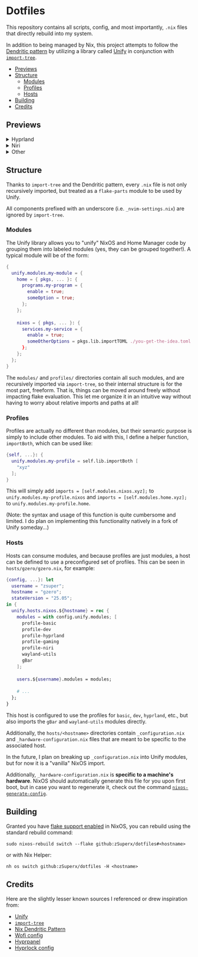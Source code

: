 # Dotfiles

This repository contains all scripts, config, and most importantly, `.nix`
files that directly rebuild into my system.

In addition to being managed by Nix, this project attempts to follow the
[Dendritic pattern](https://github.com/mightyiam/dendritic) by utilizing a
library called [Unify](https://codeberg.org/quasigod/unify) in conjunction with
[`import-tree`](https://github.com/vic/import-tree).

<!--toc:start-->
- [Previews](#previews)
- [Structure](#structure)
  - [Modules](#modules)
  - [Profiles](#profiles)
  - [Hosts](#hosts)
- [Building](#building)
- [Credits](#credits)
<!--toc:end-->

## Previews

<details>
  <summary>Hyprland</summary>

  Hyprland:
  ![Hyprland tiled Fish terminals](./assets/preview/hyprland-tiling.png)

  Hyprlock:
  ![Hyprlock (based on Catppuccin)](./assets/preview/hyprlock.png)

  Hyprpanel:
  ![Hyprpanel](./assets/preview/hyprpanel.png)
</details>

<details>
  <summary>Niri</summary>

  Niri:
  ![Niri](./assets/preview/niri.png)
</details>

<details>
  <summary>Other</summary>

  Wofi:
  ![Wofi](./assets/preview/wofi.png)

  Yazi:
  ![Yazi](./assets/preview/yazi.png)

</details>

## Structure

Thanks to `import-tree` and the Dendritic pattern, every `.nix` file is not only
recursively imported, but treated as a `flake-parts` module to be used by Unify.

All components prefixed with an underscore (i.e. `_nvim-settings.nix`) are ignored
by `import-tree`.

### Modules

The Unify library allows you to "unify" NixOS and Home Manager code by grouping
them into labeled modules (yes, they can be grouped together!). A typical
module will be of the form:

```nix
{
  unify.modules.my-module = {
    home = { pkgs, ... }: {
      programs.my-program = {
        enable = true;
        someOption = true;
      };
    };

    nixos = { pkgs, ... }: {
      services.my-service = {
        enable = true;
        someOtherOptions = pkgs.lib.importTOML ./you-get-the-idea.toml
      };
    };
  };
}
```

The `modules/` and `profiles/` directories contain all such modules, and are
recursively imported via `import-tree`, so their internal structure is for the
most part, freeform. That is, things can be moved around freely without
impacting flake evaluation. This let me organize it in an intuitive way without
having to worry about relative imports and paths at all!

### Profiles

Profiles are actually no different than modules, but their semantic purpose
is simply to include other modules. To aid with this, I define a helper function,
`importBoth`, which can be used like:

```nix
{self, ...}: {
  unify.modules.my-profile = self.lib.importBoth [
    "xyz"
  ];
}
```

This will simply add `imports = [self.modules.nixos.xyz];` to
`unify.modules.my-profile.nixos` and `imports = [self.modules.home.xyz];` to
`unify.modules.my-profile.home`.

(Note: the syntax and usage of this function is quite cumbersome and limited. I
do plan on implementing this functionality natively in a fork of Unify
someday...)

### Hosts

Hosts can consume modules, and because profiles are just modules, a host can be
defined to use a preconfigured set of profiles. This can be seen in
`hosts/gzero/gzero.nix`, for example:
```nix
{config, ...}: let
  username = "zsuper";
  hostname = "gzero";
  stateVersion = "25.05";
in {
  unify.hosts.nixos.${hostname} = rec {
    modules = with config.unify.modules; [
      profile-basic
      profile-dev
      profile-hyprland
      profile-gaming
      profile-niri
      wayland-utils
      gBar
    ];

    users.${username}.modules = modules;

    # ...
  };
}
```

This host is configured to use the profiles for `basic`, `dev`, `hyprland`,
etc., but also imports the `gBar` and `wayland-utils` modules directly.

Additionally, the `hosts/<hostname>` directories contain `_configuration.nix`
and `_hardware-configuration.nix` files that are meant to be specific to the
associated host.

In the future, I plan on breaking up `_configuration.nix` into Unify modules,
but for now it is a "vanilla" NixOS import.

Additionally, `_hardware-configuration.nix` is **specific to a machine's
hardware**. NixOS should automatically generate this file for you upon first
boot, but in case you want to regenerate it, check out the command
[`nixos-generate-config`](https://nixos.wiki/wiki/Nixos-generate-config).

## Building

Granted you have [flake support enabled](https://nixos.wiki/wiki/flakes)
in NixOS, you can rebuild using the standard rebuild command:

```console
sudo nixos-rebuild switch --flake github:zSuperx/dotfiles#<hostname>
```

or with Nix Helper:

```console
nh os switch github:zSuperx/dotfiles -H <hostname>
```

## Credits

Here are the slightly lesser known sources I referenced or drew inspiration from:

- [Unify](https://codeberg.org/quasigod/unify)
- [`import-tree`](https://github.com/vic/import-tree)
- [Nix Dendritic Pattern](https://github.com/mightyiam/dendritic)
- [Wofi config](https://github.com/7KIR7/dots/tree/main)
- [Hyprpanel](https://github.com/Jas-SinghFSU/HyprPanel)
- [Hyprlock config](https://github.com/catppuccin/hyprlock)
